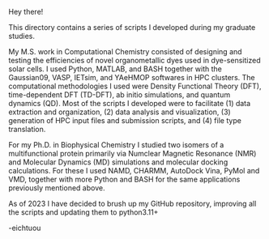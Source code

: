 Hey there!

This directory contains a series of scripts I developed during my graduate
studies. 

My M.S. work in Computational Chemistry consisted of designing 
and testing the efficiencies of novel organometallic dyes used in 
dye-sensitized solar cells. I used Python, MATLAB, and BASH together with 
the Gaussian09, VASP, IETsim, and YAeHMOP softwares in HPC clusters. The 
computational methodologies I used were Density Functional Theory (DFT), 
time-dependent DFT (TD-DFT), ab initio simulations, and quantum dynamics (QD). 
Most of the scripts I developed were to facilitate (1) data extraction and 
organization, (2) data analysis and visualization, (3) generation of HPC input 
files and submission scripts, and (4) file type translation.

For my Ph.D. in Biophysical Chemistry I studied two isomers of a
multifunctional protein primarily via Numclear Magnetic Resonance (NMR) 
and Molecular Dynamics (MD) simulations and molecular docking calculations.
For these I used NAMD, CHARMM, AutoDock Vina, PyMol and VMD, together with 
more Python and BASH for the same applications previously mentioned above. 

As of 2023 I have decided to brush up my GitHub repository, improving all 
the scripts and updating them to python3.11+

-eichtuou
